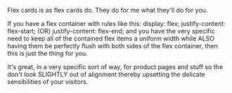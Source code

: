 Flex cards is as flex cards do.
They do for me what they'll do for you.

If you have a flex container with rules like this:
  display: flex;
  justify-content: flex-start;
    (OR)
  justify-content: flex-end;
and you have the very specific need to keep all of the contained flex items a uniform width while ALSO having them be perfectly flush with both sides of the flex container, then this is just the thing for you.

It's great, in a very specific sort of way, for product pages and stuff so the don't look SLIGHTLY out of alignment thereby upsetting the delicate sensibilities of your visitors.
